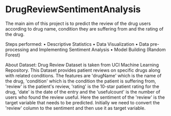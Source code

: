 # DrugReviewSentimentAnalysis
The main aim of this project is to predict the review of the drug users according to drug name, condition they are suffering from and the rating of the drug.

Steps performed:
	• Descriptive Statistics
	• Data Visualization
	• Data pre-processing and Implementing Sentiment Analysis
	• Model Building (Random Forest) 
	
About Dataset:
Drug Review Dataset is taken from UCI Machine Learning Repository. This Dataset provides patient reviews on specific drugs along with related conditions.
The features are 'drugName' which is the name of the drug, 'condition' which is the condition the patient is suffering from, 'review' is the patient's review, 'rating' is the 10-star patient rating for the drug, 'date' is the date of the entry and the 'usefulcount' is the number of users who found the review useful. 
Here the sentiment of the 'review' is the target variable that needs to be predicted. Initially we need to convert the 'review' column to the sentiment and then use it as target variable. 

